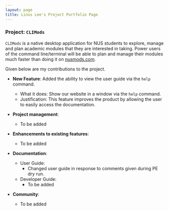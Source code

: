 ```yaml
---
layout: page
title: Linus Lee's Project Portfolio Page
---
```


### Project: `CLIMods`

`CLIMods` is a native desktop application for NUS students to explore, manage and plan academic
modules that they are interested in taking. Power users of the command line/terminal will be able to
plan and manage their modules much faster than doing it on [nusmods.com](https://nusmods.com).

Given below are my contributions to the project.

* **New Feature**: Added the ability to view the user guide via the `help` command.
    * What it does: Show our website in a window via the `help` command.
    * Justification: This feature improves the product by allowing the user to easily access the documentation.

* **Project management**:
    * To be added

* **Enhancements to existing features**:
    * To be added

* **Documentation**:
    * User Guide:
        * Changed user guide in response to comments given during PE dry run.
    * Developer Guide:
        * To be added

* **Community**:
    * To be added
